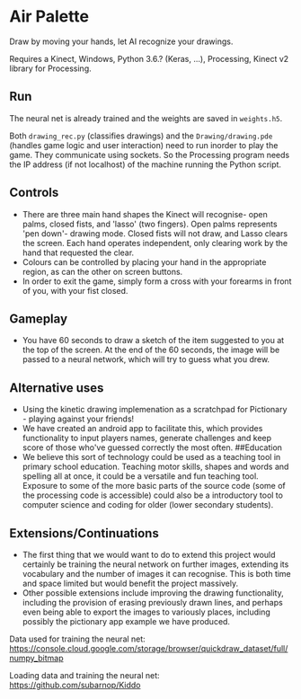# Air Palette

Draw by moving your hands, let AI recognize your drawings. 

Requires a Kinect, Windows, Python 3.6.? (Keras, ...), Processing, Kinect v2 library for Processing.

## Run 
The neural net is already trained and the weights are saved in ```weights.h5```.

Both ``` drawing_rec.py ``` (classifies drawings) and the ```Drawing/drawing.pde``` (handles game logic and user interaction) need to run inorder to play the game. They communicate using sockets. So the Processing program needs the IP address (if not localhost) of the machine running the Python script. 

## Controls
- There are three main hand shapes the Kinect will recognise- open palms, closed fists, and 'lasso' (two fingers). Open palms represents 'pen down'- drawing mode. Closed fists will not draw, and Lasso clears the screen. Each hand operates independent, only clearing work by the hand that requested the clear. 
- Colours can be controlled  by placing your hand in the appropriate region, as can the other on screen buttons. 
- In order to exit the game, simply form a cross with your forearms in front of you, with your fist closed.

## Gameplay
- You have 60 seconds to draw a sketch of the item suggested to you at the top of the screen. At the end of the 60 seconds, the image will be passed to a neural network, which will try to guess what you drew. 

## Alternative uses
- Using the kinetic drawing implemenation as a scratchpad for Pictionary - playing against your friends! 
- We have created an android app to facilitate this, which provides functionality to input players names, generate challenges and keep score of those who've guessed correctly the most often.
##Education
- We believe this sort of technology could be used as a teaching tool in primary school education. Teaching motor skills, shapes and words and spelling all at once, it could be a versatile and fun teaching tool. Exposure to some of the more basic parts of the source code (some of the processing code is accessible) could also be a introductory tool to computer science and coding for older (lower secondary students).

## Extensions/Continuations
- The first thing that we would want to do to extend this project would certainly be training the neural network on further images, extending its vocabulary and the number of images it can recognise. This is both time and space limited but would benefit the project massively. 
- Other possible extensions include improving the drawing functionality, including the provision of erasing previously drawn lines, and perhaps even being able to export the images to variously places, including possibly the pictionary app example we have produced. 


Data used for training the neural net: https://console.cloud.google.com/storage/browser/quickdraw_dataset/full/numpy_bitmap 

Loading data and training the neural net: https://github.com/subarnop/Kiddo
